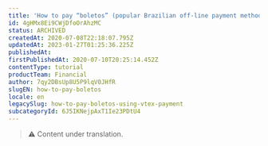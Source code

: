 ```yaml
---
title: 'How to pay “boletos” (popular Brazilian off-line payment method)?'
id: 4gHMx8Ei9CWjDfoOrAhzMC
status: ARCHIVED
createdAt: 2020-07-08T22:18:07.795Z
updatedAt: 2023-01-27T01:25:36.225Z
publishedAt: 
firstPublishedAt: 2020-07-10T20:25:14.452Z
contentType: tutorial
productTeam: Financial
author: 7qy2DBsUp8U5P9lqV0JHfR
slugEN: how-to-pay-boletos
locale: en
legacySlug: how-to-pay-boletos-using-vtex-payment
subcategoryId: 6J5IKNejpAxT1Ie23PDtU4
---
```


>⚠️ Content under translation.
